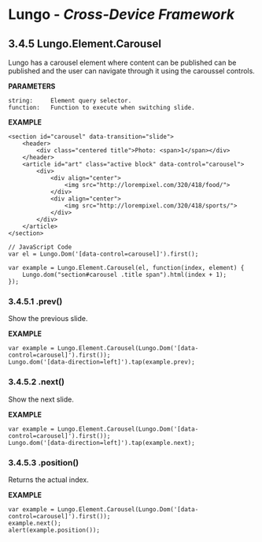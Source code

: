 Lungo - *Cross-Device Framework*
================================

## 3.4.5 Lungo.Element.Carousel
Lungo has a carousel element where content can be published can be published and the user can navigate through it using the caroussel controls.

**PARAMETERS**

```
string:		Element query selector.
function:	Function to execute when switching slide.
```

**EXAMPLE**

```
<section id="carousel" data-transition="slide">
    <header>
        <div class="centered title">Photo: <span>1</span></div>
    </header>
    <article id="art" class="active block" data-control="carousel">
        <div>
            <div align="center">
                <img src="http://lorempixel.com/320/418/food/">
            </div>
            <div align="center">
                <img src="http://lorempixel.com/320/418/sports/">
            </div>
        </div>
    </article>
</section>

// JavaScript Code
var el = Lungo.Dom('[data-control=carousel]').first();

var example = Lungo.Element.Carousel(el, function(index, element) {
    Lungo.dom("section#carousel .title span").html(index + 1);
});
```

### 3.4.5.1 .prev()
Show the previous slide.

**EXAMPLE**

```
var example = Lungo.Element.Carousel(Lungo.Dom('[data-control=carousel]').first());
Lungo.dom('[data-direction=left]').tap(example.prev);
```


### 3.4.5.2 .next()
Show the next slide.

**EXAMPLE**

```
var example = Lungo.Element.Carousel(Lungo.Dom('[data-control=carousel]').first());
Lungo.dom('[data-direction=left]').tap(example.next);
```


### 3.4.5.3 .position()
Returns the actual index.

**EXAMPLE**

```
var example = Lungo.Element.Carousel(Lungo.Dom('[data-control=carousel]').first());
example.next();
alert(example.position());
```